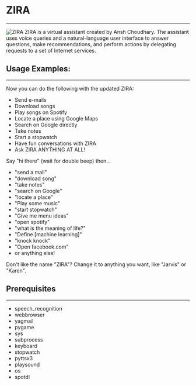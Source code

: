 # ZIRA
---------
![ZIRA](https://github.com/AnshChoudhary/ZIRA---The-Virual-Assistant/blob/master/Apollo.png)
ZIRA is a virtual assistant created by Ansh Choudhary. The assistant uses voice queries and a natural-language user interface to answer questions, make recommendations, and perform actions by delegating requests to a set of Internet services. 

## Usage Examples:
-----------------------
Now you can do the following with the updated ZIRA:
- Send e-mails
- Download songs
- Play songs on Spotify
- Locate a place using Google Maps
- Search on Google directly
- Take notes
- Start a stopwatch
- Have fun conversations with ZIRA
- Ask ZIRA ANYTHING AT ALL!

Say "hi there" (wait for double beep) then...
- "send a mail"
- "download song"
- "take notes"
- "search on Google"
- "locate a place"
- "Play some music" 
- "start stopwatch"
- "Give me menu ideas" 
- "open spotify"
- "what is the meaning of life?"
- "Define [machine learning]"
- "knock knock"
- "Open facebook.com"
- or anything else!

Don't like the name "ZIRA"? Change it to anything you want, like "Jarvis" or "Karen".

## Prerequisites 
--------------------
- speech_recognition 
- webbrowser
- yagmail
- pygame
- sys
- subprocess
- keyboard
- stopwatch
- pyttsx3 
- playsound
- os
- spotdl
